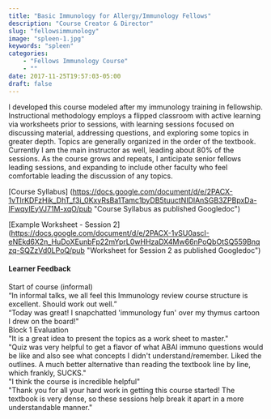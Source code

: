 ```yaml
---
title: "Basic Immunology for Allergy/Immunology Fellows"
description: "Course Creator & Director"
slug: "fellowsimmunology"
image: "spleen-1.jpg"
keywords: "spleen"
categories:
    - "Fellows Immunology Course"
    - ""
date: 2017-11-25T19:57:03-05:00
draft: false
---
```


I developed this course modeled after my immunology training in fellowship. Instructional methodology employs a flipped classroom with active learning via worksheets prior to sessions, with learning sessions focused on discussing material, addressing questions, and exploring some topics in greater depth. Topics are generally organized in the order of the textbook. Currently I am the main instructor as well, leading about 80% of the sessions. As the course grows and repeats, I anticipate senior fellows leading sessions, and expanding to include other faculty who feel comfortable leading the discussion of any topics.

[Course Syllabus] (https://docs.google.com/document/d/e/2PACX-1vTIrKDFzHik_DhT_f3i_0KxyRsBa1Tamc1byDB5tuuctNIDlAnSGB3ZPBpxDa-IFwqyIEyVJ71M-xqO/pub "Course Syllabus as published Googledoc")

[Example Worksheet - Session 2] (https://docs.google.com/document/d/e/2PACX-1vSU0ascI-eNEkd6X2n_HuDoXEunbFp22mYprL0wHHzaDX4Mw66nPoQbOtSQ559Bnqzq-SQZzVd0LPoQ/pub "Worksheet for Session 2 as published Googledoc")

#### Learner Feedback
Start of course (informal)  
  “In informal talks, we all feel this Immunology review course structure is excellent. Should work out well.”  
  “Today was great! I snapchatted 'immunology fun' over my thymus cartoon I drew on the board!"  
  Block 1 Evaluation  
  "It is a great idea to present the topics as a work sheet to master."  
  "Quiz was very helpful to get a flavor of what ABAI immuno questions would be like and also see what concepts I didn't understand/remember. Liked the outlines. A much better alternative than reading the textbook line by line, which frankly, SUCKS."  
  "I think the course is incredible helpful"  
  "Thank you for all your hard work in getting this course started! The textbook is very dense, so these sessions help break it apart in a more understandable manner."
